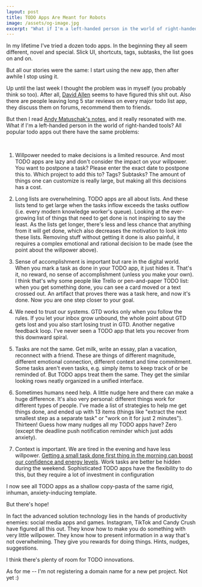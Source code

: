 ```yaml
---
layout: post
title: TODO Apps Are Meant for Robots
image: /assets/og-image.jpg
excerpt: "What if I'm a left-handed person in the world of right-handed tools?"
---
```


In my lifetime I've tried a dozen todo apps. In the beginning they all seem different, novel and special. Slick UI, shortcuts, tags, subtasks, the list goes on and on.

But all our stories were the same: I start using the new app, then after awhile I stop using it.

Up until the last week I thought the problem was in myself (you probably think so too). After all, [David Allen](https://gettingthingsdone.com/) seems to have figured this shit out. Also there are people leaving long 5 star reviews on every major todo list app, they discuss them on forums, recommend them to friends.

But then I read [Andy Matuschak's notes](https://notes.andymatuschak.org/Close_open_loops?stackedNotes=z5tiFxnNKMZCnc8G9R1N51L5hknyRGmyCQx18&stackedNotes=z8aZybuJJopS5fL7TnPou2JcmCsBUJeqirbBh&stackedNotes=z5vXaKVAPBNKAAi9RXNudduhyGadGXqtMVTEs), and it really resonated with me. What if I'm a left-handed person in the world of right-handed tools? All popular todo apps out there have the same problems:

<br>

1. Willpower needed to make decisions is a limited resource. And most TODO apps are lazy and don't consider the impact on your willpower. You want to postpone a task? Please enter the exact date to postpone this to. Which project to add this to? Tags? Subtasks? The amount of things one can customize is really large, but making all this decisions has a cost.

2. Long lists are overwhelming. TODO apps are all about lists. And these lists tend to get large when the tasks inflow exceeds the tasks outflow (i.e. every modern knowledge worker's queue). Looking at the ever-growing list of things that need to get done is not inspiring to say the least. As the lists get longer, there's less and less chance that anything from it will get done, which also decreases the motivation to look into these lists. Removing stuff without getting it done is also painful, it requires a complex emotional and rational decision to be made (see the point about the willpower above).

3. Sense of accomplishment is important but rare in the digital world. When you mark a task as done in your TODO app, it just hides it. That's it, no reward, no sense of accomplishment (unless you make your own). I think that's why some people like Trello or pen-and-paper TODO list: when you get something done, you can see a card moved or a text crossed out. An artifact that proves there was a task here, and now it's done. Now you are one step closer to your goal.

4. We need to trust our systems. GTD works only when you follow the rules. If you let your inbox grow unbound, the whole point about GTD gets lost and you also start losing trust in GTD. Another negative feedback loop. I've never seen a TODO app that lets you recover from this downward spiral.

5. Tasks are not the same. Get milk, write an essay, plan a vacation, reconnect with a friend. These are things of different magnitude, different emotional connection, different context and time commitment. Some tasks aren't even tasks, e.g. simply items to keep track of or be reminded of. But TODO apps treat them the same. They get the similar looking rows neatly organized in a unified interface.

6. Sometimes humans need help. A little nudge here and there can make a huge difference. It's also very personal: different things work for different types of people. I've made a list of strategies to help me get things done, and ended up with 13 items (things like "extract the next smallest step as a separate task" or "work on it for just 2 minutes"). Thirteen! Guess how many nudges all my TODO apps have? Zero (except the deadline push notification reminder which just adds anxiety).

7. Context is important. We are tired in the evening and have less willpower. [Getting a small task done first thing in the morning can boost our confidence and energy levels](https://www.youtube.com/watch?v=GmFwRkl-TTc). Work tasks are better be hidden during the weekend. Sophisticated TODO apps have the flexibility to do this, but they require a lot of investment in configuration

I now see all TODO apps as a shallow copy-pasta of the same rigid, inhuman, anxiety-inducing template.

But there's hope!

In fact the advanced solution technology lies in the hands of productivity enemies: social media apps and games. Instagram, TikTok and Candy Crush have figured all this out. They know how to make you do something with very little willpower. They know how to present information in a way that's not overwhelming. They give you rewards for doing things. Hints, nudges, suggestions.

I think there's plenty of room for TODO innovations.

As for me -- I'm not registering a domain name for a new pet project. Not yet :)
